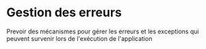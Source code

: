 # Gestion des erreurs
Prevoir des mécanismes pour gérer les erreurs et les exceptions qui peuvent survenir lors de l'exécution de l'application